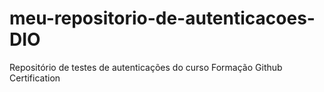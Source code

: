 # meu-repositorio-de-autenticacoes-DIO
Repositório de testes de autenticações do curso Formação Github Certification
